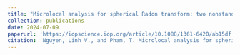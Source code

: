 ```yaml
---
title: "Microlocal analysis for spherical Radon transform: two nonstandard problems"
collection: publications
date: 2024-07-09
paperurl: 'https://iopscience.iop.org/article/10.1088/1361-6420/ab15df'
citation: 'Nguyen, Linh V., and Pham, T. Microlocal analysis for spherical Radon transform: two nonstandard problems. Inverse Problems 35.7 (2019): 074001'
---
```

